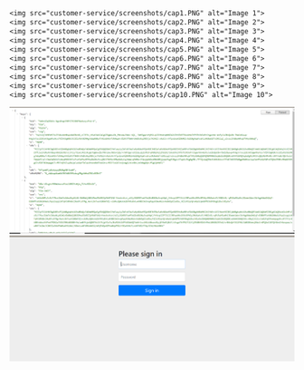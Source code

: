 
    <img src="customer-service/screenshots/cap1.PNG" alt="Image 1">
    <img src="customer-service/screenshots/cap2.PNG" alt="Image 2">
    <img src="customer-service/screenshots/cap3.PNG" alt="Image 3">
    <img src="customer-service/screenshots/cap4.PNG" alt="Image 4">
    <img src="customer-service/screenshots/cap5.PNG" alt="Image 5">
    <img src="customer-service/screenshots/cap6.PNG" alt="Image 6">
    <img src="customer-service/screenshots/cap7.PNG" alt="Image 7">
    <img src="customer-service/screenshots/cap8.PNG" alt="Image 8">
    <img src="customer-service/screenshots/cap9.PNG" alt="Image 9">
    <img src="customer-service/screenshots/cap10.PNG" alt="Image 10">
  <img src="customer-service/screenshots/cap11.PNG" alt="Image 11">
 <img src="customer-service/screenshots/cap1.PNG" alt="Image 1">
  

  

